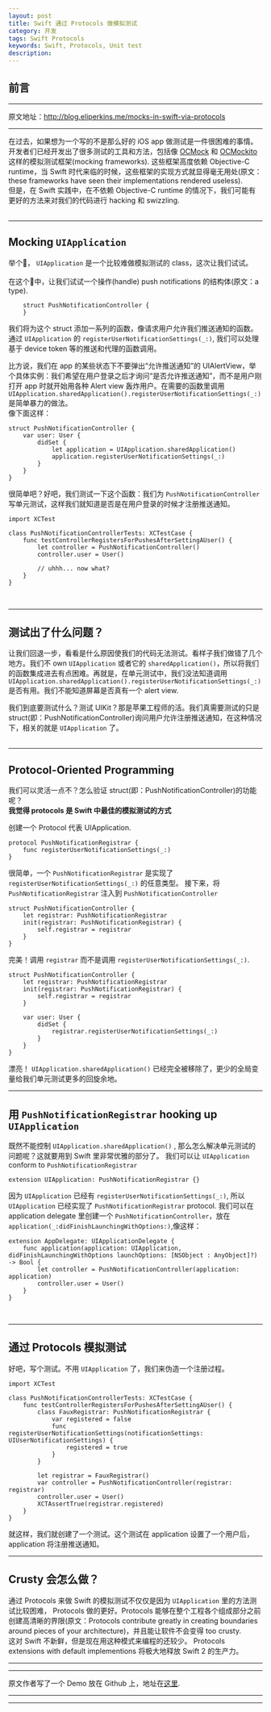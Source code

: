 ```yaml
---
layout: post
title: Swift 通过 Protocols 做模拟测试
category: 开发
tags: Swift Protocols
keywords: Swift, Protocols, Unit test
description:
---
```


## 前言
***
原文地址：<http://blog.eliperkins.me/mocks-in-swift-via-protocols>
***


在过去，如果想为一个写的不是那么好的 iOS app 做测试是一件很困难的事情。开发者们已经开发出了很多测试的工具和方法，包括像 [OCMock](http://ocmock.org/) 和 [OCMockito](https://github.com/jonreid/OCMockito) 这样的模拟测试框架(mocking frameworks). 这些框架高度依赖 Objective-C runtime，当 Swift 时代来临的时候，这些框架的实现方式就显得毫无用处(原文：these frameworks have seen their implementations rendered useless). <br />
但是，在 Swift 实践中，在不依赖 Objective-C runtime 的情况下，我们可能有更好的方法来对我们的代码进行 hacking 和 swizzling.         
<br />

***

## Mocking `UIApplication`

举个🌰， `UIApplication` 是一个比较难做模拟测试的 class，这次让我们试试。<br /> <br />
在这个🌰中，让我们试试一个操作(handle) push notifications 的结构体(原文：a type). <br />

		struct PushNotificationController {
		}

我们将为这个 struct 添加一系列的函数，像请求用户允许我们推送通知的函数。通过 `UIApplication` 的 `registerUserNotificationSettings(_:)`, 我们可以处理基于 device token 等的推送和代理的函数调用。     

比方说，我们在 app 的某些状态下不要弹出“允许推送通知”的 UIAlertView，举个具体实例：我们希望在用户登录之后才询问“是否允许推送通知”，而不是用户刚打开 app 时就开始用各种 Alert view 轰炸用户。在需要的函数里调用 `UIApplication.sharedApplication().registerUserNotificationSettings(_:)`是简单暴力的做法。<br />
像下面这样：

	struct PushNotificationController {
	    var user: User {
	        didSet {
	            let application = UIApplication.sharedApplication()
	            application.registerUserNotificationSettings(_:)
	        }
	    }
	}

很简单吧？好吧，我们测试一下这个函数：我们为 `PushNotificationController` 写单元测试，这样我们就知道是否是在用户登录的时候才注册推送通知。

	import XCTest
	
	class PushNotificationControllerTests: XCTestCase {
	    func testControllerRegistersForPushesAfterSettingAUser() {
	        let controller = PushNotificationController()
	        controller.user = User()
	        
	        // uhhh... now what?
	    }
	}

<br />

***

## 测试出了什么问题？
让我们回退一步，看看是什么原因使我们的代码无法测试。看样子我们做错了几个地方。我们不 own `UIApplication` 或者它的 `sharedApplication()`，所以将我们的函数集成进去有点困难。再就是，在单元测试中，我们没法知道调用 `UIApplication.sharedApplication().registerUserNotificationSettings(_:)` 是否有用。我们不能知道屏幕是否真有一个 alert view.  <br />

我们到底要测试什么？测试 UIKit？那是苹果工程师的活。我们真需要测试的只是 struct(即：PushNotificationController)询问用户允许注册推送通知，在这种情况下，相关的就是 `UIApplication` 了。
<br /> <br />

***

## Protocol-Oriented Programming

我们可以灵活一点不？怎么验证 struct(即：PushNotificationController)的功能呢？<br />
**我觉得 protocols 是 Swift 中最佳的模拟测试的方式**
<br />

创建一个 Protocol 代表 UIApplication. 

	protocol PushNotificationRegistrar {
	    func registerUserNotificationSettings(_:)
	} 

很简单，一个 `PushNotificationRegistrar` 是实现了 `registerUserNotificationSettings(_:)` 的任意类型。
接下来，将 `PushNotificationRegistrar` 注入到 `PushNotificationController` 

	struct PushNotificationController {
	    let registrar: PushNotificationRegistrar
	    init(registrar: PushNotificationRegistrar) {
	        self.registrar = registrar
	    }
	}

完美！调用 `registrar` 而不是调用 `registerUserNotificationSettings(_:)`.
	
	struct PushNotificationController {
	    let registrar: PushNotificationRegistrar
	    init(registrar: PushNotificationRegistrar) {
	        self.registrar = registrar
	    }
	
	    var user: User {
	        didSet {
	            registrar.registerUserNotificationSettings(_:)
	        }
	    }
	}

漂亮！ `UIApplication.sharedApplication()` 已经完全被移除了，更少的全局变量给我们单元测试更多的回旋余地。
<br />

***

## 用 `PushNotificationRegistrar` hooking up `UIApplication`
既然不能控制 `UIApplication.sharedApplication()` , 那么怎么解决单元测试的问题呢？这就要用到 Swift 里非常优雅的部分了。
我们可以让 `UIApplication` conform to `PushNotificationRegistrar`

	extension UIApplication: PushNotificationRegistrar {}
	
因为 `UIApplication` 已经有 `registerUserNotificationSettings(_:)`, 所以 `UIApplication` 已经实现了 `PushNotificationRegistrar` protocol. 我们可以在 application delegate 里创建一个 `PushNotificationController`，放在 `application(_:didFinishLaunchingWithOptions:)`,像这样：

	extension AppDelegate: UIApplicationDelegate {
	    func application(application: UIApplication, didFinishLaunchingWithOptions launchOptions: [NSObject : AnyObject]?) -> Bool {
	        let controller = PushNotificationController(application: application)
	        controller.user = User()
	    }
	}	
<br />

***

## 通过 Protocols 模拟测试
好吧，写个测试。不用 `UIApplication` 了，我们来伪造一个注册过程。

	import XCTest
	
	class PushNotificationControllerTests: XCTestCase {
	    func testControllerRegistersForPushesAfterSettingAUser() {
	        class FauxRegistrar: PushNotificationRegistrar {
	            var registered = false
	            func registerUserNotificationSettings(notificationSettings: UIUserNotificationSettings) {
	                registered = true
	            }
	        }
	
	        let registrar = FauxRegistrar()
	        var controller = PushNotificationController(registrar: registrar)
	        controller.user = User()
	        XCTAssertTrue(registrar.registered)
	    }
	}

就这样，我们就创建了一个测试。这个测试在 application 设置了一个用户后，application 将注册推送通知。
<br />

***

## Crusty 会怎么做？
通过 Protocols 来做 Swift 的模拟测试不仅仅是因为 `UIApplication` 里的方法测试比较困难， Protocols 做的更好。Protocols 能够在整个工程各个组成部分之前创建高清晰的界限(原文：Protocols contribute greatly in creating boundaries around pieces of your architecture)，并且能让软件不会变得 too crusty. <br />
这对 Swift 不新鲜，但是现在用这种模式来编程的还较少。 Protocols extensions with default implementions 将极大地释放 Swift 2 的生产力。 <br />

***
***

原文作者写了一个 Demo 放在 Github 上，地址在[这里](https://gist.github.com/eliperkins/8f4115151497dc1953ea).

***
***
























